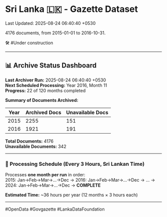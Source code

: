 # Sri Lanka 🇱🇰 - Gazette Dataset

Last Updated: 2025-08-24 06:40:40 +0530

4176 documents, from 2015-01-01 to 2016-10-31.

🛠️ #Under construction

---

## 📊 Archive Status Dashboard

**Last Archiver Run:** 2025-08-24 06:40:40 +0530  
**Next Scheduled Processing:** Year 2016, Month 11  
**Progress:** 22 of 120 months completed

**Summary of Documents Archived:**

| Year | Archived Docs | Unavailable Docs |
|------|---------------|-----------------|
| 2015 | 2255 | 151 |
| 2016 | 1921 | 191 |

**Total Documents:** 4176  
**Unavailable Documents:** 342 

---

### 🔄 Processing Schedule (Every 3 Hours, Sri Lankan Time)
Processes **one month per run** in order:  
2015: Jan→Feb→Mar→...→Dec → 2016: Jan→Feb→Mar→...→Dec → ... → 2024: Jan→Feb→Mar→...→Dec → **COMPLETE**

**Estimated Time:** ~36 hours per year (12 months × 3 hours each)

---
#OpenData #Govgazette #LankaDataFoundation
